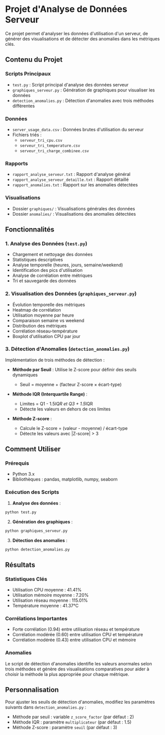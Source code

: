 # Projet d'Analyse de Données Serveur

Ce projet permet d'analyser les données d'utilisation d'un serveur, de générer des visualisations et de détecter des anomalies dans les métriques clés.

## Contenu du Projet

### Scripts Principaux
- `test.py` : Script principal d'analyse des données serveur
- `graphiques_serveur.py` : Génération de graphiques pour visualiser les données
- `detection_anomalies.py` : Détection d'anomalies avec trois méthodes différentes

### Données
- `server_usage_data.csv` : Données brutes d'utilisation du serveur
- Fichiers triés : 
  - `serveur_tri_cpu.csv`
  - `serveur_tri_temperature.csv`
  - `serveur_tri_charge_combinee.csv`

### Rapports
- `rapport_analyse_serveur.txt` : Rapport d'analyse général
- `rapport_analyse_serveur_detaille.txt` : Rapport détaillé
- `rapport_anomalies.txt` : Rapport sur les anomalies détectées

### Visualisations
- Dossier `graphiques/` : Visualisations générales des données
- Dossier `anomalies/` : Visualisations des anomalies détectées

## Fonctionnalités

### 1. Analyse des Données (`test.py`)
- Chargement et nettoyage des données
- Statistiques descriptives
- Analyse temporelle (heures, jours, semaine/weekend)
- Identification des pics d'utilisation
- Analyse de corrélation entre métriques
- Tri et sauvegarde des données

### 2. Visualisation des Données (`graphiques_serveur.py`)
- Évolution temporelle des métriques
- Heatmap de corrélation
- Utilisation moyenne par heure
- Comparaison semaine vs weekend
- Distribution des métriques
- Corrélation réseau-température
- Boxplot d'utilisation CPU par jour

### 3. Détection d'Anomalies (`detection_anomalies.py`)
Implémentation de trois méthodes de détection :

- **Méthode par Seuil** : Utilise le Z-score pour définir des seuils dynamiques
  - Seuil = moyenne + (facteur Z-score × écart-type)
  
- **Méthode IQR (Interquartile Range)** :
  - Limites = Q1 - 1.5*IQR et Q3 + 1.5*IQR
  - Détecte les valeurs en dehors de ces limites
  
- **Méthode Z-score** :
  - Calcule le Z-score = (valeur - moyenne) / écart-type
  - Détecte les valeurs avec |Z-score| > 3

## Comment Utiliser

### Prérequis
- Python 3.x
- Bibliothèques : pandas, matplotlib, numpy, seaborn

### Exécution des Scripts

1. **Analyse des données** :
```bash
python test.py
```

2. **Génération des graphiques** :
```bash
python graphiques_serveur.py
```

3. **Détection des anomalies** :
```bash
python detection_anomalies.py
```

## Résultats

### Statistiques Clés
- Utilisation CPU moyenne : 41.41%
- Utilisation mémoire moyenne : 7.20%
- Utilisation réseau moyenne : 115.01%
- Température moyenne : 41.37°C

### Corrélations Importantes
- Forte corrélation (0.94) entre utilisation réseau et température
- Corrélation modérée (0.60) entre utilisation CPU et température
- Corrélation modérée (0.43) entre utilisation CPU et mémoire

### Anomalies
Le script de détection d'anomalies identifie les valeurs anormales selon trois méthodes et génère des visualisations comparatives pour aider à choisir la méthode la plus appropriée pour chaque métrique.

## Personnalisation

Pour ajuster les seuils de détection d'anomalies, modifiez les paramètres suivants dans `detection_anomalies.py` :
- Méthode par seuil : variable `z_score_factor` (par défaut : 2)
- Méthode IQR : paramètre `multiplicateur` (par défaut : 1.5)
- Méthode Z-score : paramètre `seuil` (par défaut : 3)